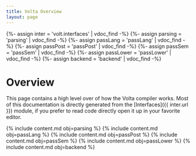 ```yaml
---
title: Volta Overview
layout: page
---
```


{%- assign inter = 'volt.interfaces' | vdoc_find -%}
{%- assign parsing = 'parsing' | vdoc_find -%}
{%- assign passLang = 'passLang' | vdoc_find -%}
{%- assign passPost = 'passPost' | vdoc_find -%}
{%- assign passSem = 'passSem' | vdoc_find -%}
{%- assign passLower = 'passLower' | vdoc_find -%}
{%- assign backend = 'backend' | vdoc_find -%}

# Overview

This page contains a high level over of how the Volta compiler works. Most of
this documentation is directly generated from the [Interfaces]({{ inter.url }})
module, if you prefer to read code directly open it up in your favorite editor.

{% include content.md obj=parsing %}
{% include content.md obj=passLang %}
{% include content.md obj=passPost %}
{% include content.md obj=passSem %}
{% include content.md obj=passLower %}
{% include content.md obj=backend %}
